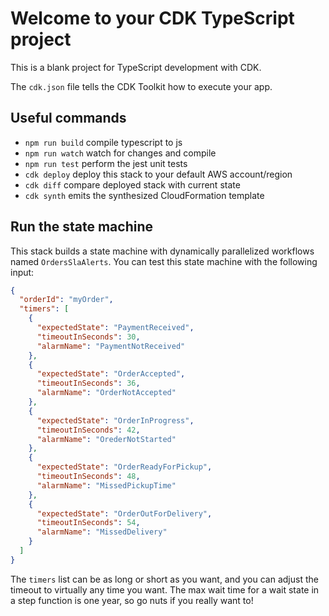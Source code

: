 # Welcome to your CDK TypeScript project

This is a blank project for TypeScript development with CDK.

The `cdk.json` file tells the CDK Toolkit how to execute your app.

## Useful commands

* `npm run build`   compile typescript to js
* `npm run watch`   watch for changes and compile
* `npm run test`    perform the jest unit tests
* `cdk deploy`      deploy this stack to your default AWS account/region
* `cdk diff`        compare deployed stack with current state
* `cdk synth`       emits the synthesized CloudFormation template

## Run the state machine

This stack builds a state machine with dynamically parallelized workflows named `OrdersSlaAlerts`. You can test this state machine with the following input:

```json
{
  "orderId": "myOrder",
  "timers": [
    {
      "expectedState": "PaymentReceived",
      "timeoutInSeconds": 30,
      "alarmName": "PaymentNotReceived"
    },
    {
      "expectedState": "OrderAccepted",
      "timeoutInSeconds": 36,
      "alarmName": "OrderNotAccepted"
    },
    {
      "expectedState": "OrderInProgress",
      "timeoutInSeconds": 42,
      "alarmName": "OrederNotStarted"
    },
    {
      "expectedState": "OrderReadyForPickup",
      "timeoutInSeconds": 48,
      "alarmName": "MissedPickupTime"
    },
    {
      "expectedState": "OrderOutForDelivery",
      "timeoutInSeconds": 54,
      "alarmName": "MissedDelivery"
    }
  ]
}
```
The `timers` list can be as long or short as you want, and you can adjust the timeout to virtually any time you want. The max wait time for a wait state in a step function is one year, so go nuts if you really want to!
